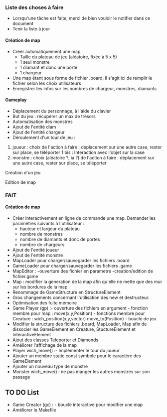 ### Liste des choses à faire
- Lorsqu'une tâche est faite, merci de bien vouloir le notifier dans ce document
- Tenir la liste à jour

#### Création de map
- Créer automatiquement une map
    - Taille du plateau de jeu (aléatoire, fixée à 5 x 5)
    - 1 seul monstre
    - 1 diamant et donc une porte
    - 1 chargeur
- Une map étant sous forme de fichier .board, il s'agit ici de remplir le fichier selon les choix utilisateurs
- Enregistrer les infos sur les nombres de chargeur, monstres, diamants

#### Gameplay
- Déplacement du personnage, à l'aide du clavier
- But du jeu : récupérer un max de trésors
- Automatisation des monstres
- Ajout de l'entité diam
- Ajout de l'entité chargeur
- Déroulement d'un tour de jeu : 
1. joueur : choix de l'action à faire : déplacement sur une autre case, rester sur place, se téléporter
1 bis : Interaction avec l'objet sur la case
2. monstre : choix (aléatoire ?, ia ?) de l'action à faire : déplacement sur une autre case, rester sur place, se téléporter


Création d'un jeu

Edition de map

### FAIT
#### Création de map
- Créer interactivement en ligne de commande une map. Demander les paramètres suivants à l'utilisateur : 
    - hauteur et largeur du plateau
    - nombre de monstres
    - nombre de diamants et donc de portes
    - nombre de chargeurs
- Ajout de l'entité joueur
- Ajout de l'entité monstre
- MapLoader pour charger/sauvegarder les fichiers .board
- GameLoader pour charger/sauvegarder les fichiers .game
- MapEditor :   -ouverture des fichier en parametre
                -creation/edition de fichier.game
- Map : modifier la generation de la map afin qu'elle ne mette que des mur sur les bordures de la map
- Renommage de GameStructure en StructureElement
- Gros changements concernant l'utilisation des new et destructeur.
- Optimisation des fuite mémoire
- Game Player (gp) :- ouverture des fichiers en argument
                    - fonction membre pour map : move(x,y,Position)
                    - fonctions membre pour Creature : wich_position(x,y,vector<Position>)
                                                        move_to(Position)
                    - boucle de jeu
- Modifier la structure des fichiers .board, MapLoader, Map afin de dissocier les GameElement en Creature, StuctureElement et InteractiveElement
- Ajout des classes Teleporter et Diamonds 
- Améliorer l'affichage de la map
- Player wich_move() :- Implémenter le tour du joueur
- Ajouter un membre static const symbole pour le caractère des GameElement
- Ajouter un nouveau type de monstre
- Monster wich_move() : ne pas manger les autres monstres sur son passage
                    

## TO DO List
- Game Creator (gc) : - boucle interactive pour modifier une map
- Améliorer le Makefile
